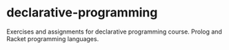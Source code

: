 # declarative-programming
Exercises and assignments for declarative programming course. Prolog and Racket programming languages.
